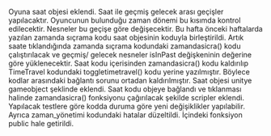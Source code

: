 Oyuna saat objesi eklendi. Saat ile geçmiş gelecek arası geçişler yapılacaktır. Oyuncunun bulunduğu zaman dönemi bu kısımda kontrol edilecektir. Nesneler bu geçişe göre değişecektir.
 Bu hafta önceki haftalarda yazılan zamanda sıçrama kodu saat objesinin koduyla birleştirildi. Artık saate tıklandığında zamanda sıçrama kodundaki zamandasicra() kodu çalıştırılacak ve geçmiş/ gelecek nesneler isInPast değişkeninin değerine göre yüklenecektir. Saat kodu içerisinden zamandasicra() kodu kaldırılıp TimeTravel kodundaki toggletimetravel() kodu yerine yazılmıştır. Böylece kodlar arasındaki bağlantı sorunu ortadan kaldırılmıştır.
Saat objesi unitye gameobject şeklinde eklendi. Saat kodu objeye bağlandı ve tıklanması halinde zamandasicra() fonksiyonu çağırılacak şekilde scripler eklendi. Yapılacak testlere göre kodda duruma göre yeni değişiklikler yapılabilir. Ayrıca zaman_yönetimi kodundaki hatalar düzeltildi. İçindeki fonksiyon public hale getirildi.
